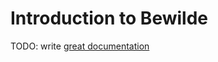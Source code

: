 # Introduction to Bewilde

TODO: write [great documentation](http://jacobian.org/writing/great-documentation/what-to-write/)
